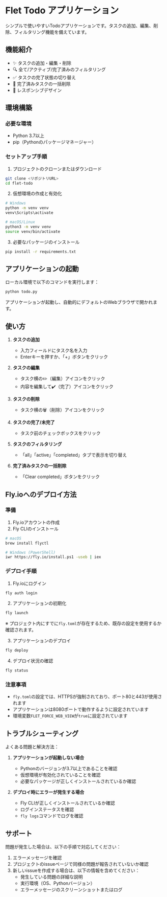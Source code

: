 # Flet Todo アプリケーション

シンプルで使いやすいTodoアプリケーションです。タスクの追加、編集、削除、フィルタリング機能を備えています。

## 機能紹介

- ✨ タスクの追加・編集・削除
- 🔍 全て/アクティブ/完了済みのフィルタリング
- ✅ タスクの完了状態の切り替え
- 🧹 完了済みタスクの一括削除
- 📱 レスポンシブデザイン

## 環境構築

### 必要な環境

- Python 3.7以上
- pip（Pythonのパッケージマネージャー）

### セットアップ手順

1. プロジェクトのクローンまたはダウンロード
```bash
git clone <リポジトリURL>
cd flet-todo
```

2. 仮想環境の作成と有効化
```bash
# Windows
python -m venv venv
venv\Scripts\activate

# macOS/Linux
python3 -m venv venv
source venv/bin/activate
```

3. 必要なパッケージのインストール
```bash
pip install -r requirements.txt
```

## アプリケーションの起動

ローカル環境で以下のコマンドを実行します：

```bash
python todo.py
```

アプリケーションが起動し、自動的にデフォルトのWebブラウザで開かれます。

## 使い方

1. **タスクの追加**
   - 入力フィールドにタスク名を入力
   - Enterキーを押すか、「+」ボタンをクリック

2. **タスクの編集**
   - タスク横の✏️（編集）アイコンをクリック
   - 内容を編集して✔️（完了）アイコンをクリック

3. **タスクの削除**
   - タスク横の🗑️（削除）アイコンをクリック

4. **タスクの完了/未完了**
   - タスク前のチェックボックスをクリック

5. **タスクのフィルタリング**
   - 「all」「active」「completed」タブで表示を切り替え

6. **完了済みタスクの一括削除**
   - 「Clear completed」ボタンをクリック

## Fly.ioへのデプロイ方法

### 準備

1. Fly.ioアカウントの作成
2. Fly CLIのインストール
```bash
# macOS
brew install flyctl

# Windows (PowerShell)
iwr https://fly.io/install.ps1 -useb | iex
```

### デプロイ手順

1. Fly.ioにログイン
```bash
fly auth login
```

2. アプリケーションの初期化
```bash
fly launch
```
※ プロジェクト内にすでに`fly.toml`が存在するため、既存の設定を使用するか確認されます。

3. アプリケーションのデプロイ
```bash
fly deploy
```

4. デプロイ状況の確認
```bash
fly status
```

### 注意事項

- `fly.toml`の設定では、HTTPSが強制されており、ポート80と443が使用されます
- アプリケーションは8080ポートで動作するように設定されています
- 環境変数`FLET_FORCE_WEB_VIEW`が`true`に設定されています

## トラブルシューティング

よくある問題と解決方法：

1. **アプリケーションが起動しない場合**
   - Pythonのバージョンが3.7以上であることを確認
   - 仮想環境が有効化されていることを確認
   - 必要なパッケージが正しくインストールされているか確認

2. **デプロイ時にエラーが発生する場合**
   - Fly CLIが正しくインストールされているか確認
   - ログインステータスを確認
   - `fly logs`コマンドでログを確認

## サポート

問題が発生した場合は、以下の手順で対応してください：

1. エラーメッセージを確認
2. プロジェクトのissueページで同様の問題が報告されていないか確認
3. 新しいissueを作成する場合は、以下の情報を含めてください：
   - 発生している問題の詳細な説明
   - 実行環境（OS、Pythonバージョン）
   - エラーメッセージのスクリーンショットまたはログ
